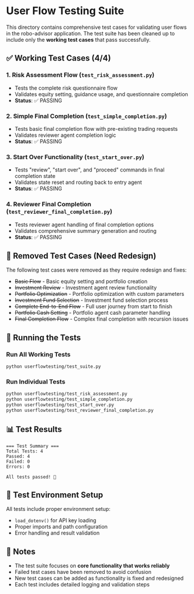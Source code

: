 # User Flow Testing Suite

This directory contains comprehensive test cases for validating user flows in the robo-advisor application. The test suite has been cleaned up to include only the **working test cases** that pass successfully.

## ✅ **Working Test Cases (4/4)**

### 1. **Risk Assessment Flow** (`test_risk_assessment.py`)
- Tests the complete risk questionnaire flow
- Validates equity setting, guidance usage, and questionnaire completion
- **Status**: ✅ PASSING

### 2. **Simple Final Completion** (`test_simple_completion.py`)
- Tests basic final completion flow with pre-existing trading requests
- Validates reviewer agent completion logic
- **Status**: ✅ PASSING

### 3. **Start Over Functionality** (`test_start_over.py`)
- Tests "review", "start over", and "proceed" commands in final completion state
- Validates state reset and routing back to entry agent
- **Status**: ✅ PASSING

### 4. **Reviewer Final Completion** (`test_reviewer_final_completion.py`)
- Tests reviewer agent handling of final completion options
- Validates comprehensive summary generation and routing
- **Status**: ✅ PASSING

## 🚧 **Removed Test Cases (Need Redesign)**

The following test cases were removed as they require redesign and fixes:

- ~~Basic Flow~~ - Basic equity setting and portfolio creation
- ~~Investment Review~~ - Investment agent review functionality  
- ~~Portfolio Optimization~~ - Portfolio optimization with custom parameters
- ~~Investment Fund Selection~~ - Investment fund selection process
- ~~Complete End-to-End Flow~~ - Full user journey from start to finish
- ~~Portfolio Cash Setting~~ - Portfolio agent cash parameter handling
- ~~Final Completion Flow~~ - Complex final completion with recursion issues

## 🏃 **Running the Tests**

### Run All Working Tests
```bash
python userflowtesting/test_suite.py
```

### Run Individual Tests
```bash
python userflowtesting/test_risk_assessment.py
python userflowtesting/test_simple_completion.py
python userflowtesting/test_start_over.py
python userflowtesting/test_reviewer_final_completion.py
```

## 📊 **Test Results**

```
=== Test Summary ===
Total Tests: 4
Passed: 4
Failed: 0
Errors: 0

All tests passed! 🎉
```

## 🔧 **Test Environment Setup**

All tests include proper environment setup:
- `load_dotenv()` for API key loading
- Proper imports and path configuration
- Error handling and result validation

## 📝 **Notes**

- The test suite focuses on **core functionality that works reliably**
- Failed test cases have been removed to avoid confusion
- New test cases can be added as functionality is fixed and redesigned
- Each test includes detailed logging and validation steps